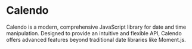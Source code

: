 # Calendo
Calendo is a modern, comprehensive JavaScript library for date and time manipulation. Designed to provide an intuitive and flexible API, Calendo offers advanced features beyond traditional date libraries like Moment.js.
